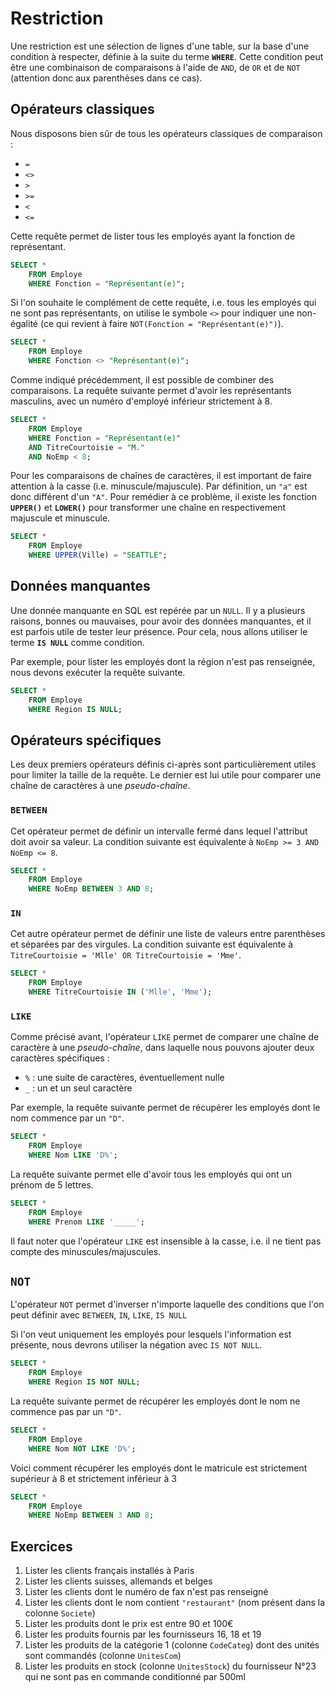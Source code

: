 # Restriction

Une restriction est une sélection de lignes d'une table, sur la base d'une condition à respecter, définie à la suite du terme **`WHERE`**. Cette condition peut être une combinaison de comparaisons à l'aide de `AND`, de `OR` et de `NOT` (attention donc aux parenthèses dans ce cas).

## Opérateurs classiques

Nous disposons bien sûr de tous les opérateurs classiques de comparaison : 
- `=` 
- `<>`
- `>`
- `>=`
- `<`
- `<=`

Cette requête permet de lister tous les employés ayant la fonction de représentant.

```sql
SELECT * 
    FROM Employe
    WHERE Fonction = "Représentant(e)";
```

Si l'on souhaite le complément de cette requête, i.e. tous les employés qui ne sont pas représentants, on utilise le symbole `<>` pour indiquer une non-égalité (ce qui revient à faire `NOT(Fonction = "Représentant(e)")`).

```sql
SELECT * 
    FROM Employe
    WHERE Fonction <> "Représentant(e)";
```

Comme indiqué précédemment, il est possible de combiner des comparaisons. La requête suivante permet d'avoir les représentants masculins, avec un numéro d'employé inférieur strictement à 8.

```sql
SELECT * 
    FROM Employe
    WHERE Fonction = "Représentant(e)"
    AND TitreCourtoisie = "M."
    AND NoEmp < 8;
```

Pour les comparaisons de chaînes de caractères, il est important de faire attention à la casse (i.e. minuscule/majuscule). Par définition, un `"a"` est donc différent d'un `"A"`. Pour remédier à ce problème, il existe les fonction **`UPPER()`** et **`LOWER()`** pour transformer une chaîne en respectivement majuscule et minuscule.

```sql
SELECT * 
    FROM Employe
    WHERE UPPER(Ville) = "SEATTLE";
```


## Données manquantes

Une donnée manquante en SQL est repérée par un `NULL`. Il y a plusieurs raisons, bonnes ou mauvaises, pour avoir des données manquantes, et il est parfois utile de tester leur présence. Pour cela, nous allons utiliser le terme **`IS NULL`** comme condition.

Par exemple, pour lister les employés dont la région n'est pas renseignée, nous devons exécuter la requête suivante.

```sql
SELECT * 
    FROM Employe
    WHERE Region IS NULL;
```


## Opérateurs spécifiques

Les deux premiers opérateurs définis ci-après sont particulièrement utiles pour limiter la taille de la requête. Le dernier est lui utile pour comparer une chaîne de caractères à une *pseudo-chaîne*.


### `BETWEEN`

Cet opérateur permet de définir un intervalle fermé dans lequel l'attribut doit avoir sa valeur. La condition suivante est équivalente à `NoEmp >= 3 AND NoEmp <= 8`.

```sql
SELECT * 
    FROM Employe
    WHERE NoEmp BETWEEN 3 AND 8;
```


### `IN`

Cet autre opérateur permet de définir une liste de valeurs entre parenthèses et séparées par des virgules. La condition suivante est équivalente à `TitreCourtoisie = 'Mlle' OR TitreCourtoisie = 'Mme'`.

```sql
SELECT * 
    FROM Employe
    WHERE TitreCourtoisie IN ('Mlle', 'Mme');
```


### `LIKE`

Comme précisé avant, l'opérateur `LIKE` permet de comparer une chaîne de caractère à une *pseudo-chaîne*, dans laquelle nous pouvons ajouter deux caractères spécifiques :

- `%` : une suite de caractères, éventuellement nulle
- `_` : un et un seul caractère

Par exemple, la requête suivante permet de récupérer les employés dont le nom commence par un `"D"`.

```sql
SELECT * 
    FROM Employe
    WHERE Nom LIKE 'D%';
```

La requête suivante permet elle d'avoir tous les employés qui ont un prénom de 5 lettres.

```sql
SELECT * 
    FROM Employe
    WHERE Prenom LIKE '_____';
```

Il faut noter que l'opérateur `LIKE` est insensible à la casse, i.e. il ne tient pas compte des minuscules/majuscules.


## `NOT`

L'opérateur `NOT` permet d'inverser n'importe laquelle des conditions que l'on peut définir avec `BETWEEN`, `IN`, `LIKE`, `IS NULL` 

Si l'on veut uniquement les employés pour lesquels l'information est présente, nous devrons utiliser la négation avec `IS NOT NULL`.

```sql
SELECT * 
    FROM Employe
    WHERE Region IS NOT NULL;
```

La requête suivante permet de récupérer les employés dont le nom ne commence pas par un `"D"`.

```sql
SELECT * 
    FROM Employe
    WHERE Nom NOT LIKE 'D%';
```

Voici comment récupérer les employés dont le matricule est strictement supérieur à 8 et strictement  inférieur à 3

```sql
SELECT * 
    FROM Employe
    WHERE NoEmp BETWEEN 3 AND 8;
```

## Exercices

1. Lister les clients français installés à Paris
2. Lister les clients suisses, allemands et belges
3. Lister les clients dont le numéro de fax n'est pas renseigné
4. Lister les clients dont le nom contient `"restaurant"` (nom présent dans la colonne `Societe`)
5. Lister les produits dont le prix est entre 90 et 100€
6. Lister les produits fournis par les fournisseurs 16, 18 et 19
7. Lister les produits de la catégorie 1 (colonne `CodeCateg`) dont des unités sont commandés (colonne `UnitesCom`)
8. Lister les produits en stock (colonne `UnitesStock`) du fournisseur N°23 qui ne sont pas en commande conditionné par 500ml